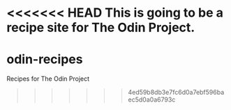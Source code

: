 <<<<<<< HEAD
This is going to be a recipe site for The Odin Project.
=======
# odin-recipes
Recipes for The Odin Project
>>>>>>> 4ed59b8db3e7fc6d0a7ebf596baec5d0a0a6793c
